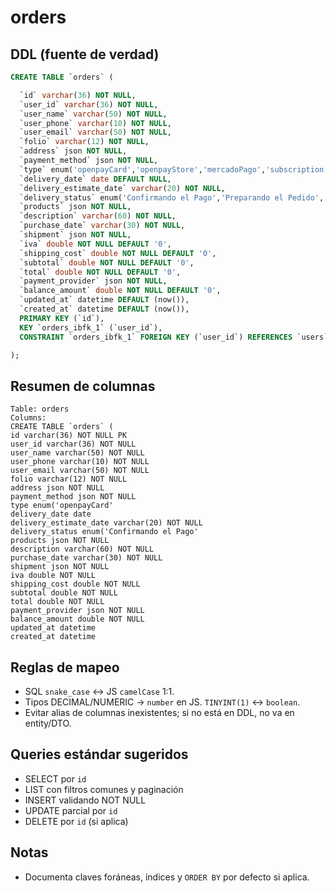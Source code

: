 # orders

## DDL (fuente de verdad)
```sql
CREATE TABLE `orders` (

  `id` varchar(36) NOT NULL,
  `user_id` varchar(36) NOT NULL,
  `user_name` varchar(50) NOT NULL,
  `user_phone` varchar(10) NOT NULL,
  `user_email` varchar(50) NOT NULL,
  `folio` varchar(12) NOT NULL,
  `address` json NOT NULL,
  `payment_method` json NOT NULL,
  `type` enum('openpayCard','openpayStore','mercadoPago','subscription','balance') DEFAULT NULL,
  `delivery_date` date DEFAULT NULL,
  `delivery_estimate_date` varchar(20) NOT NULL,
  `delivery_status` enum('Confirmando el Pago','Preparando el Pedido','Está en camino','Entregado','Cancelado') NOT NULL DEFAULT 'Confirmando el Pago',
  `products` json NOT NULL,
  `description` varchar(60) NOT NULL,
  `purchase_date` varchar(30) NOT NULL,
  `shipment` json NOT NULL,
  `iva` double NOT NULL DEFAULT '0',
  `shipping_cost` double NOT NULL DEFAULT '0',
  `subtotal` double NOT NULL DEFAULT '0',
  `total` double NOT NULL DEFAULT '0',
  `payment_provider` json NOT NULL,
  `balance_amount` double NOT NULL DEFAULT '0',
  `updated_at` datetime DEFAULT (now()),
  `created_at` datetime DEFAULT (now()),
  PRIMARY KEY (`id`),
  KEY `orders_ibfk_1` (`user_id`),
  CONSTRAINT `orders_ibfk_1` FOREIGN KEY (`user_id`) REFERENCES `users` (`id`)

);
```

## Resumen de columnas
```
Table: orders
Columns:
CREATE TABLE `orders` (
id varchar(36) NOT NULL PK
user_id varchar(36) NOT NULL
user_name varchar(50) NOT NULL
user_phone varchar(10) NOT NULL
user_email varchar(50) NOT NULL
folio varchar(12) NOT NULL
address json NOT NULL
payment_method json NOT NULL
type enum('openpayCard'
delivery_date date
delivery_estimate_date varchar(20) NOT NULL
delivery_status enum('Confirmando el Pago'
products json NOT NULL
description varchar(60) NOT NULL
purchase_date varchar(30) NOT NULL
shipment json NOT NULL
iva double NOT NULL
shipping_cost double NOT NULL
subtotal double NOT NULL
total double NOT NULL
payment_provider json NOT NULL
balance_amount double NOT NULL
updated_at datetime
created_at datetime
```

## Reglas de mapeo
- SQL `snake_case` ↔ JS `camelCase` 1:1.
- Tipos DECIMAL/NUMERIC → `number` en JS. `TINYINT(1)` ↔ `boolean`.
- Evitar alias de columnas inexistentes; si no está en DDL, no va en entity/DTO.

## Queries estándar sugeridos
- SELECT por `id`
- LIST con filtros comunes y paginación
- INSERT validando NOT NULL
- UPDATE parcial por `id`
- DELETE por `id` (si aplica)

## Notas
- Documenta claves foráneas, índices y `ORDER BY` por defecto si aplica.
